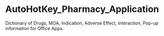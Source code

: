 # AutoHotKey_Pharmacy_Application
Dictionary of Drugs, MOA, Indication, Adverse Effect, Interaction, Pop-up information for Office Apps. 
